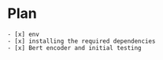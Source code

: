 # Plan
    - [x] env
    - [x] installing the required dependencies
    - [x] Bert encoder and initial testing